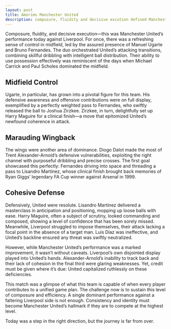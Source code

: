 ```yaml
---
layout: post
title: Amorims Manchester United
description: compusure, fluidity and decisive excution defined Manchester as they nearly got all three points at Anfield.
---
```


Composure, fluidity, and decisive execution—this was Manchester United’s performance today against Liverpool. For once, there was a refreshing sense of control in midfield, led by the assured presence of Manuel Ugarte and Bruno Fernandes. The duo orchestrated United’s attacking transitions, combining skillful dribbling with intelligent ball distribution. Their ability to use possession effectively was reminiscent of the days when Michael Carrick and Paul Scholes dominated the midfield.

## Midfield Control
Ugarte, in particular, has grown into a pivotal figure for this team. His defensive awareness and offensive contributions were on full display, exemplified by a perfectly weighted pass to Fernandes, who swiftly released the ball to Joshua Zirzkee. Zirzkee, in turn, delightfully set up Harry Maguire for a clinical finish—a move that epitomized United’s newfound coherence in attack.

## Marauding Wingback
The wings were another area of dominance. Diogo Dalot made the most of Trent Alexander-Arnold’s defensive vulnerabilities, exploiting the right channel with purposeful dribbling and precise crosses. The first goal showcased this perfectly: Fernandes driving into space and threading a pass to Lisandro Martínez, whose clinical finish brought back memories of Ryan Giggs’ legendary FA Cup winner against Arsenal in 1999.

## Cohesive Defense
Defensively, United were resolute. Lisandro Martínez delivered a masterclass in anticipation and positioning, mopping up loose balls with ease. Harry Maguire, often a subject of scrutiny, looked commanding and composed, showing a level of confidence that has been sorely missed. Meanwhile, Liverpool struggled to impose themselves, their attack lacking a focal point in the absence of a target man. Luis Díaz was ineffective, and United’s backline ensured any threat was swiftly neutralized.

However, while Manchester United’s performance was a marked improvement, it wasn’t without caveats. Liverpool’s own disjointed display played into United’s hands. Alexander-Arnold’s inability to track back and their lack of cohesion in the final third were glaring weaknesses. Yet, credit must be given where it’s due: United capitalized ruthlessly on these deficiencies.

This match was a glimpse of what this team is capable of when every player contributes to a unified game plan. The challenge now is to sustain this level of composure and efficiency. A single dominant performance against a faltering Liverpool side is not enough. Consistency and identity must become Manchester United’s hallmark if they are to compete at the highest level.

Today was a step in the right direction, but the journey is far from over.
